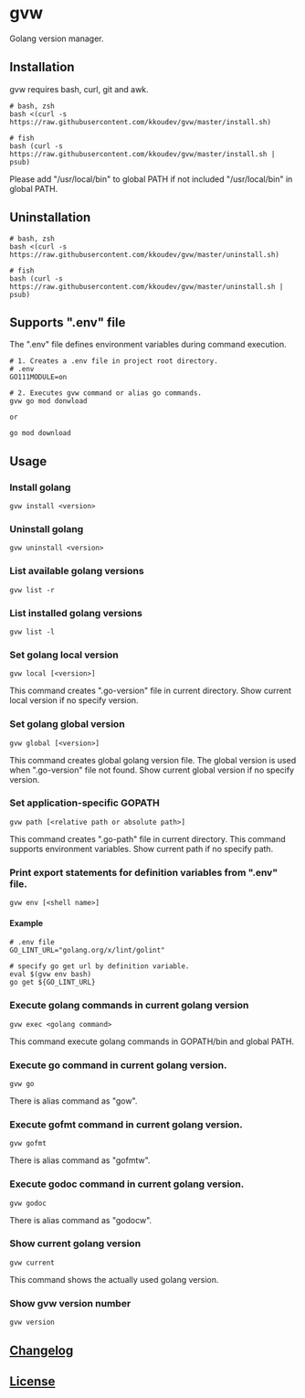 # gvw

Golang version manager.

## Installation

gvw requires bash, curl, git and awk.

```
# bash, zsh
bash <(curl -s https://raw.githubusercontent.com/kkoudev/gvw/master/install.sh)

# fish
bash (curl -s https://raw.githubusercontent.com/kkoudev/gvw/master/install.sh | psub)
```

Please add "/usr/local/bin" to global PATH if not included "/usr/local/bin" in global PATH.

## Uninstallation

```
# bash, zsh
bash <(curl -s https://raw.githubusercontent.com/kkoudev/gvw/master/uninstall.sh)

# fish
bash (curl -s https://raw.githubusercontent.com/kkoudev/gvw/master/uninstall.sh | psub)
```

## Supports ".env" file

The ".env" file defines environment variables during command execution.

```
# 1. Creates a .env file in project root directory.
# .env
GO111MODULE=on

# 2. Executes gvw command or alias go commands.
gvw go mod donwload

or

go mod download
```

## Usage

### Install golang

```
gvw install <version>
```

### Uninstall golang

```
gvw uninstall <version>
```

### List available golang versions

```
gvw list -r
```

### List installed golang versions

```
gvw list -l
```

### Set golang local version

```
gvw local [<version>]
```

This command creates ".go-version" file in current directory.
Show current local version if no specify version.

### Set golang global version

```
gvw global [<version>]
```

This command creates global golang version file.
The global version is used when ".go-version" file not found.
Show current global version if no specify version.

### Set application-specific GOPATH

```
gvw path [<relative path or absolute path>]
```

This command creates ".go-path" file in current directory.
This command supports environment variables.
Show current path if no specify path.

### Print export statements for definition variables from ".env" file.

```
gvw env [<shell name>]
```

#### Example

```
# .env file
GO_LINT_URL="golang.org/x/lint/golint"

# specify go get url by definition variable.
eval $(gvw env bash)
go get ${GO_LINT_URL}
```

### Execute golang commands in current golang version

```
gvw exec <golang command>
```

This command execute golang commands in GOPATH/bin and global PATH.

### Execute go command in current golang version.

```
gvw go
```

There is alias command as "gow".

### Execute gofmt command in current golang version.

```
gvw gofmt
```

There is alias command as "gofmtw".

### Execute godoc command in current golang version.

```
gvw godoc
```

There is alias command as "godocw".

### Show current golang version

```
gvw current
```

This command shows the actually used golang version.

### Show gvw version number

```
gvw version
```

## [Changelog](CHANGELOG.md)

## [License](LICENSE)
